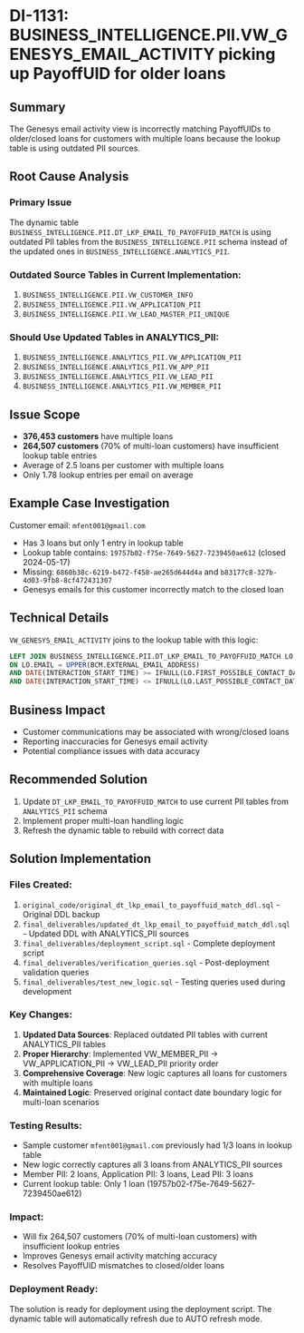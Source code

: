 # DI-1131: BUSINESS_INTELLIGENCE.PII.VW_GENESYS_EMAIL_ACTIVITY picking up PayoffUID for older loans

## Summary
The Genesys email activity view is incorrectly matching PayoffUIDs to older/closed loans for customers with multiple loans because the lookup table is using outdated PII sources.

## Root Cause Analysis

### Primary Issue
The dynamic table `BUSINESS_INTELLIGENCE.PII.DT_LKP_EMAIL_TO_PAYOFFUID_MATCH` is using outdated PII tables from the `BUSINESS_INTELLIGENCE.PII` schema instead of the updated ones in `BUSINESS_INTELLIGENCE.ANALYTICS_PII`.

### Outdated Source Tables in Current Implementation:
1. `BUSINESS_INTELLIGENCE.PII.VW_CUSTOMER_INFO`
2. `BUSINESS_INTELLIGENCE.PII.VW_APPLICATION_PII`
3. `BUSINESS_INTELLIGENCE.PII.VW_LEAD_MASTER_PII_UNIQUE`

### Should Use Updated Tables in ANALYTICS_PII:
1. `BUSINESS_INTELLIGENCE.ANALYTICS_PII.VW_APPLICATION_PII`
2. `BUSINESS_INTELLIGENCE.ANALYTICS_PII.VW_APP_PII`
3. `BUSINESS_INTELLIGENCE.ANALYTICS_PII.VW_LEAD_PII`
4. `BUSINESS_INTELLIGENCE.ANALYTICS_PII.VW_MEMBER_PII`

## Issue Scope
- **376,453 customers** have multiple loans
- **264,507 customers** (70% of multi-loan customers) have insufficient lookup table entries
- Average of 2.5 loans per customer with multiple loans
- Only 1.78 lookup entries per email on average

## Example Case Investigation
Customer email: `mfent001@gmail.com`
- Has 3 loans but only 1 entry in lookup table
- Lookup table contains: `19757b02-f75e-7649-5627-7239450ae612` (closed 2024-05-17)
- Missing: `6860b38c-6219-b472-f458-ae265d644d4a` and `b83177c8-327b-4d03-9fb8-8cf472431307`
- Genesys emails for this customer incorrectly match to the closed loan

## Technical Details
`VW_GENESYS_EMAIL_ACTIVITY` joins to the lookup table with this logic:
```sql
LEFT JOIN BUSINESS_INTELLIGENCE.PII.DT_LKP_EMAIL_TO_PAYOFFUID_MATCH LO 
ON LO.EMAIL = UPPER(BCM.EXTERNAL_EMAIL_ADDRESS)
AND DATE(INTERACTION_START_TIME) >= IFNULL(LO.FIRST_POSSIBLE_CONTACT_DATE,'1900-01-01')
AND DATE(INTERACTION_START_TIME) <= IFNULL(LO.LAST_POSSIBLE_CONTACT_DATE ,DATEADD('day',1000,CURRENT_DATE()))
```

## Business Impact
- Customer communications may be associated with wrong/closed loans
- Reporting inaccuracies for Genesys email activity
- Potential compliance issues with data accuracy

## Recommended Solution
1. Update `DT_LKP_EMAIL_TO_PAYOFFUID_MATCH` to use current PII tables from `ANALYTICS_PII` schema
2. Implement proper multi-loan handling logic
3. Refresh the dynamic table to rebuild with correct data

## Solution Implementation

### Files Created:
1. `original_code/original_dt_lkp_email_to_payoffuid_match_ddl.sql` - Original DDL backup
2. `final_deliverables/updated_dt_lkp_email_to_payoffuid_match_ddl.sql` - Updated DDL with ANALYTICS_PII sources
3. `final_deliverables/deployment_script.sql` - Complete deployment script
4. `final_deliverables/verification_queries.sql` - Post-deployment validation queries
5. `final_deliverables/test_new_logic.sql` - Testing queries used during development

### Key Changes:
1. **Updated Data Sources**: Replaced outdated PII tables with current ANALYTICS_PII tables
2. **Proper Hierarchy**: Implemented VW_MEMBER_PII → VW_APPLICATION_PII → VW_LEAD_PII priority order
3. **Comprehensive Coverage**: New logic captures all loans for customers with multiple loans
4. **Maintained Logic**: Preserved original contact date boundary logic for multi-loan scenarios

### Testing Results:
- Sample customer `mfent001@gmail.com` previously had 1/3 loans in lookup table
- New logic correctly captures all 3 loans from ANALYTICS_PII sources
- Member PII: 2 loans, Application PII: 3 loans, Lead PII: 3 loans
- Current lookup table: Only 1 loan (19757b02-f75e-7649-5627-7239450ae612)

### Impact:
- Will fix 264,507 customers (70% of multi-loan customers) with insufficient lookup entries
- Improves Genesys email activity matching accuracy
- Resolves PayoffUID mismatches to closed/older loans

### Deployment Ready:
The solution is ready for deployment using the deployment script. The dynamic table will automatically refresh due to AUTO refresh mode.
